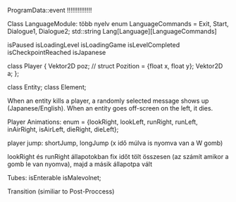 ProgramData::event !!!!!!!!!!!!!!

Class LanguageModule:
több nyelv
enum LanguageCommands = Exit, Start, Dialogue1, Dialogue2;
std::string Lang[Language][LanguageCommands]

isPaused
isLoadingLevel
isLoadingGame
isLevelCompleted
isCheckpointReached
isJapanese

class Player {
    Vektor2D poz; // struct Pozition = {float x, float y};
    Vektor2D a;
};

class Entity; class Element;

When an entity kills a player, a randomly selected message shows up (Japanese/English).
When an entity goes off-screen on the left, it dies.

Player Animations:
enum = {lookRight, lookLeft, runRight, runLeft, inAirRight, isAirLeft, dieRight, dieLeft};

player jump: shortJump, longJump (x idő múlva is nyomva van a W gomb)

lookRight és runRight állapotokban fix időt tölt összesen
(az számít amikor a gomb le van nyomva), majd a másik állapotpa vált

Tubes:
isEnterable
isMalevolnet;


Transition (similiar to Post-Proccess)